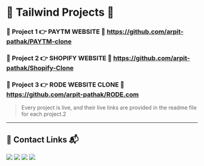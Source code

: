 # 🔰 Tailwind Projects 🔰

### 🔹 Project 1 👉 **PAYTM WEBSITE** 🔗 https://github.com/arpit-pathak/PAYTM-clone

### 🔹 Project 2 👉 **SHOPIFY WEBSITE** 🔗 https://github.com/arpit-pathak/Shopify-Clone

### 🔹 Project 3 👉 **RODE WEBSITE CLONE** 🔗 https://github.com/arpit-pathak/RODE.com

> Every project is live, and their live links are provided in the readme file for each project.2

---

## 📌 Contact Links 📬

[![](https://img.shields.io/badge/LinkedIn-0077B5?style=for-the-badge&logo=linkedin&logoColor=white)](https://www.linkedin.com/in/arpit-webdev/)
[![](https://img.shields.io/badge/Instagram-E4405F?style=for-the-badge&logo=instagram&logoColor=white)](https://www.instagram.com/arpit.code/)
[![](https://img.shields.io/badge/Twitter-1DA1F2?style=for-the-badge&logo=twitter&logoColor=white)](https://twitter.com/arpitpathak__)
[![](https://img.shields.io/badge/GitHub-100000?style=for-the-badge&logo=github&logoColor=white)](https://github.com/arpit-pathak)

